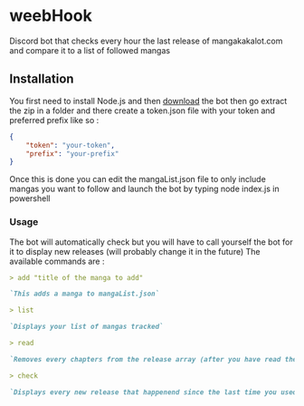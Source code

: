 # weebHook

Discord bot that checks every hour the last release of mangakakalot.com and compare it to a list of followed mangas

## Installation

You first need to install Node.js and then [download](https://github.com/Elynejs/weebHook/archive/master.zip) the bot
then go extract the zip in a folder and there create a token.json file with your token and preferred prefix like so :

```json
{
    "token": "your-token",
    "prefix": "your-prefix"
}
```

Once this is done you can edit the mangaList.json file to only include mangas you want to follow and launch the bot by typing
node index.js in powershell

### Usage

The bot will automatically check but you will have to call yourself the bot for it to display new releases (will probably change it in the future)
The available commands are :

```markdown
> add "title of the manga to add"

`This adds a manga to mangaList.json`

> list

`Displays your list of mangas tracked`

> read

`Removes every chapters from the release array (after you have read them)`

> check

`Displays every new release that happenend since the last time you used the read command`
```
